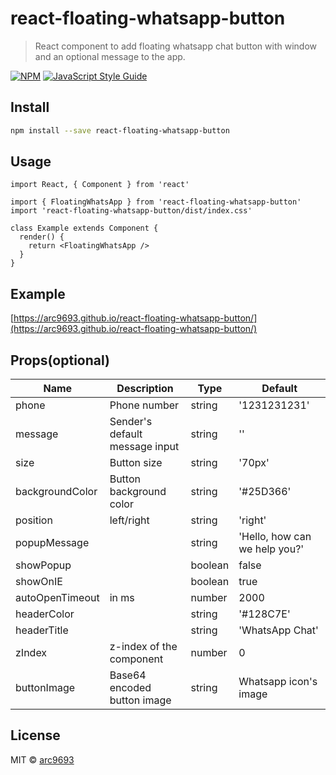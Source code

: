 # react-floating-whatsapp-button

> React component to add floating whatsapp chat button with window and an optional message to the app.

[![NPM](https://img.shields.io/npm/v/react-floating-whatsapp-button.svg)](https://www.npmjs.com/package/react-floating-whatsapp-button) [![JavaScript Style Guide](https://img.shields.io/badge/code_style-standard-brightgreen.svg)](https://standardjs.com)

## Install

```bash
npm install --save react-floating-whatsapp-button
```

## Usage

```tsx
import React, { Component } from 'react'

import { FloatingWhatsApp } from 'react-floating-whatsapp-button'
import 'react-floating-whatsapp-button/dist/index.css'

class Example extends Component {
  render() {
    return <FloatingWhatsApp />
  }
}
```
## Example
[https://arc9693.github.io/react-floating-whatsapp-button/](https://arc9693.github.io/react-floating-whatsapp-button/)

## Props(optional)
  Name | Description | Type | Default
  ---|---|---|---
  phone| Phone number | string | '1231231231'
  message| Sender's default message input | string | ''
  size| Button size | string | '70px'
  backgroundColor| Button background color |string | '#25D366'
  position| left/right |string | 'right'
  popupMessage| |string | 'Hello, how can we help you?'
  showPopup| |boolean | false
  showOnIE| |boolean | true
  autoOpenTimeout| in ms |number | 2000
  headerColor| |string | '#128C7E'
  headerTitle| |string | 'WhatsApp Chat'
  zIndex| z-index of the component| number | 0
  buttonImage| Base64 encoded button image | string | Whatsapp icon's image

## License

MIT © [arc9693](https://github.com/arc9693)
